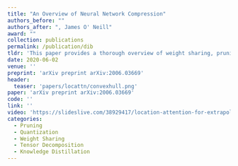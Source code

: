 ```yaml
---
title: "An Overview of Neural Network Compression"
authors_before: ""
authors_after: ", James O' Neill"
award: ""
collection: publications
permalink: /publication/dib
tldr: 'This paper provides a thorough overview of weight sharing, pruning, tensor decomposition, knowledge distillation and quantization.'
date: 2020-06-02
venue: ''
preprint: 'arXiv preprint arXiv:2006.03669'
header: 
  teaser: 'papers/locattn/convexhull.png'
paper: 'arXiv preprint arXiv:2006.03669'
code: '' 
link: ''
video: 'https://slideslive.com/38929417/location-attention-for-extrapolation-to-longer-sequences'
categories:
  - Pruning
  - Quantization
  - Weight Sharing
  - Tensor Decomposition
  - Knowledge Distillation
---
```

